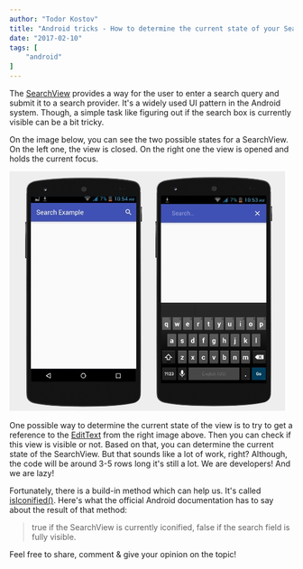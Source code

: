 ```yaml
---
author: "Todor Kostov"
title: "Android tricks - How to determine the current state of your SearchView?"
date: "2017-02-10"
tags: [
    "android"
]
---
```


The [SearchView](https://developer.android.com/reference/android/widget/SearchView.html) provides a way for the user to enter a search query and submit it to a search provider. It's a widely used UI pattern in the Android system. Though, a simple task like figuring out if the search box is currently visible can be a bit tricky.

On the image below, you can see the two possible states for a SearchView. On the left one, the view is closed. On the right one the view is opened and holds the current focus.

![](/android-search-view.jpg)

One possible way to determine the current state of the view is to try to get a reference to the [EditText](https://developer.android.com/reference/android/widget/EditText.html) from the right image above. Then you can check if this view is visible or not. Based on that, you can determine the current state of the SearchView. But that sounds like a lot of work, right? Although, the code will be around 3-5 rows long it's still a lot. We are developers! And we are lazy!

Fortunately, there is a build-in method which can help us. It's called [isIconified()](https://developer.android.com/reference/android/widget/SearchView.html#isIconified()). Here's what the official Android documentation has to say about the result of that method:

> true if the SearchView is currently iconified, false if the search field is fully visible.

Feel free to share, comment & give your opinion on the topic!